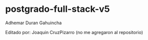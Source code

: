 # postgrado-full-stack-v5

Adhemar Duran Gahuincha

Editado por: Joaquin CruzPizarro
(no me agregaron al repositorio)
